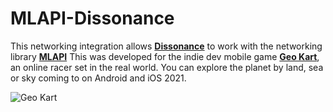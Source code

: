 # MLAPI-Dissonance

This networking integration allows **[Dissonance](https://assetstore.unity.com/packages/tools/audio/dissonance-voice-chat-70078)** to work with the networking library **[MLAPI](https://mlapi.network/)**
This was developed for the indie dev mobile game **[Geo Kart](https://twitter.com/Escape_Electric)**, an online racer set in the real world. You can explore the planet by land, sea or sky coming to on Android and iOS 2021.

![Geo Kart](https://media.giphy.com/media/wTtKUvBIdcV6hphvJd/giphy.gif)
